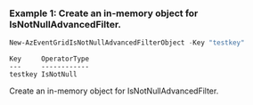### Example 1: Create an in-memory object for IsNotNullAdvancedFilter.
```powershell
New-AzEventGridIsNotNullAdvancedFilterObject -Key "testkey"
```

```output
Key     OperatorType
---     ------------
testkey IsNotNull
```

Create an in-memory object for IsNotNullAdvancedFilter.